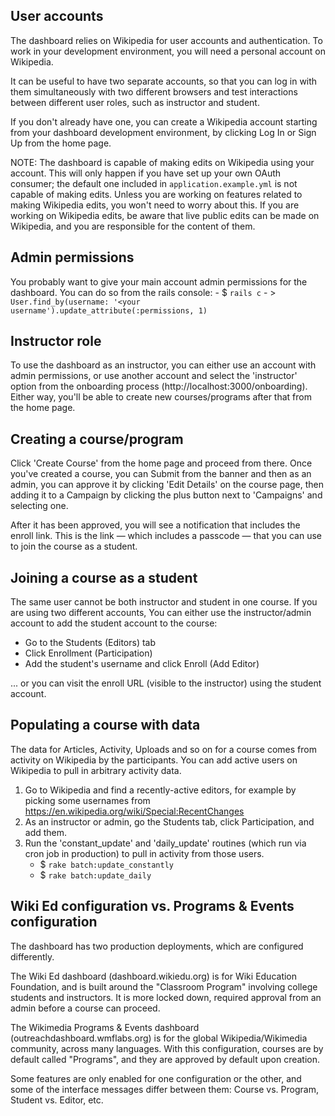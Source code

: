 ## User accounts

The dashboard relies on Wikipedia for user accounts and authentication. To work
in your development environment, you will need a personal account on Wikipedia.

It can be useful to have two separate accounts, so that you can log in with them
simultaneously with two different browsers and test interactions between different
user roles, such as instructor and student.

If you don't already have one, you can create a Wikipedia account starting from
your dashboard development environment, by clicking Log In or Sign Up from the
home page.

NOTE: The dashboard is capable of making edits on Wikipedia using your account. This
will only happen if you have set up your own OAuth consumer; the default one
included in `application.example.yml` is not capable of making edits. Unless you
are working on features related to making Wikipedia edits, you won't need to worry
about this. If you are working on Wikipedia edits, be aware that live public edits
can be made on Wikipedia, and you are responsible for the content of them.

## Admin permissions

You probably want to give your main account admin permissions for the dashboard.
You can do so from the rails console:
    - $ `rails c`
    - > `User.find_by(username: '<your username').update_attribute(:permissions, 1)`

## Instructor role

To use the dashboard as an instructor, you can either use an account with admin
permissions, or use another account and select the 'instructor' option from the
onboarding process (http://localhost:3000/onboarding). Either way, you'll be able
to create new courses/programs after that from the home page.

## Creating a course/program

Click 'Create Course' from the home page and proceed from there. Once you've created
a course, you can Submit from the banner and then as an admin, you can approve it
by clicking 'Edit Details' on the course page, then adding it to a Campaign by
clicking the plus button next to 'Campaigns' and selecting one.

After it has been approved, you will see a notification that includes the enroll link.
This is the link — which includes a passcode — that you can use to join the course
as a student.

## Joining a course as a student

The same user cannot be both instructor and student in one course. If you are using
two different accounts, You can either use the instructor/admin account to add the student account
to the course:

* Go to the Students (Editors) tab
* Click Enrollment (Participation)
* Add the student's username and click Enroll (Add Editor)

... or you can visit the enroll URL (visible to the instructor) using the student account.

## Populating a course with data

The data for Articles, Activity, Uploads and so on for a course comes from activity
on Wikipedia by the participants. You can add active users on Wikipedia to pull in
arbitrary activity data.

1. Go to Wikipedia and find a recently-active editors, for example by picking some usernames from https://en.wikipedia.org/wiki/Special:RecentChanges
2. As an instructor or admin, go the Students tab, click Participation, and add them.
3. Run the 'constant_update' and 'daily_update' routines (which run via cron job in production) to pull in activity from those users.
    * $ `rake batch:update_constantly`
    * $ `rake batch:update_daily`

## Wiki Ed configuration vs. Programs & Events configuration

The dashboard has two production deployments, which are configured differently.

The Wiki Ed dashboard (dashboard.wikiedu.org) is for Wiki Education Foundation,
and is built around the "Classroom Program" involving college students and instructors.
It is more locked down, required approval from an admin before a course can proceed.

The Wikimedia Programs & Events dashboard (outreachdashboard.wmflabs.org) is for
the global Wikipedia/Wikimedia community, across many languages. With this configuration,
courses are by default called "Programs", and they are approved by default upon creation.

Some features are only enabled for one configuration or the other, and some of the
interface messages differ between them: Course vs. Program, Student vs. Editor, etc.
